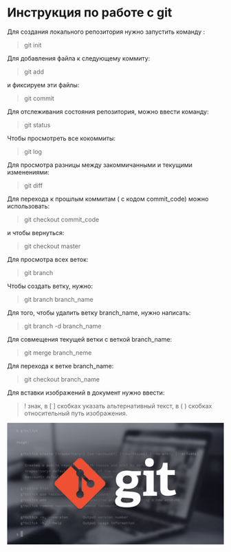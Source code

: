 # Инструкция по работе с git

Для создания локального репозитория нужно запустить команду :
> git init

Для добавления файла к следующему коммиту:
> git add

и фиксируем эти файлы:
> git commit

Для отслеживания состояния репозитория, можно ввести команду:
> git status

Чтобы просмотреть все кокоммиты:
> git log

Для просмотра разницы между закоммичанными и текущими изменениями:
> git diff

Для перехода к прошлым коммитам ( с кодом commit_code) можно использовать:
> git checkout commit_code

и чтобы вернуться:

> git checkout master

Для просмотра всех веток:
>git branch

Чтобы создать ветку, нужно:
 >git branch branch_name

Для того, чтобы удалить ветку branch_name, нужно написать:
>git branch -d branch_name

Для совмещения текущей ветки с веткой branch_name:
> git merge branch_neme

Для перехода к ветке branch_name:
> git checkout branch_name

Для вставки изображений в документ нужно ввести:

> ! знак, в [ ] скобках указать альтернативный текст, в ( ) скобках относительный путь изображения.

![foto](scale_1200.png)
